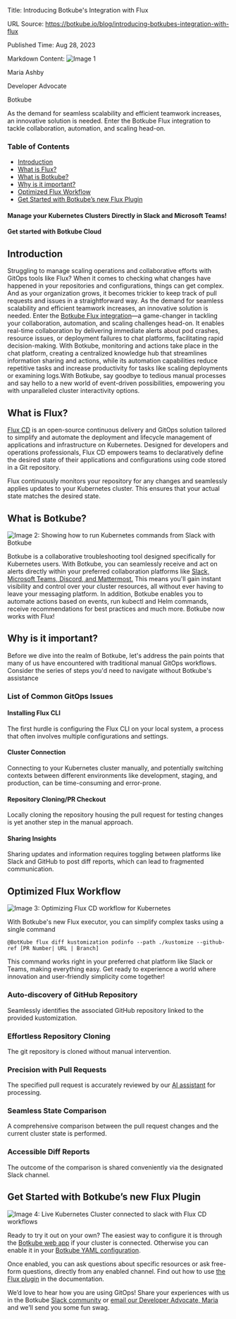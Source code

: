 Title: Introducing Botkube's Integration with Flux

URL Source: https://botkube.io/blog/introducing-botkubes-integration-with-flux

Published Time: Aug 28, 2023

Markdown Content:
![Image 1](https://assets-global.website-files.com/634fabb21508d6c9db9bc46f/6408ed63e5b48fed17e54625_SE6Pjp9PW9TaOwePHJXRaxaLQgYdT2HX_5PYASmvIx8.jpeg)

Maria Ashby

Developer Advocate

Botkube

As the demand for seamless scalability and efficient teamwork increases, an innovative solution is needed. Enter the Botkube Flux integration to tackle collaboration, automation, and scaling head-on.

### Table of Contents

*   [Introduction](#introduction)
*   [What is Flux?](#what-is-flux-)
*   [What is Botkube?](#what-is-botkube-)
*   [Why is it important?](#why-is-it-important-)
*   [Optimized Flux Workflow](#optimized-flux-workflow)
*   [Get Started with Botkube’s new Flux Plugin](#get-started-with-botkube-s-new-flux-plugin)

#### Manage your Kubernetes Clusters Directly in Slack and Microsoft Teams!

#### Get started with Botkube Cloud

Introduction
------------

Struggling to manage scaling operations and collaborative efforts with GitOps tools like Flux? When it comes to checking what changes have happened in your repositories and configurations, things can get complex. And as your organization grows, it becomes trickier to keep track of pull requests and issues in a straightforward way. As the demand for seamless scalability and efficient teamwork increases, an innovative solution is needed. Enter the [Botkube Flux integration](https://botkube.io/integration/botkube-flux-kubernetes-integration)—a game-changer in tackling your collaboration, automation, and scaling challenges head-on. It enables real-time collaboration by delivering immediate alerts about pod crashes, resource issues, or deployment failures to chat platforms, facilitating rapid decision-making. With Botkube, monitoring and actions take place in the chat platform, creating a centralized knowledge hub that streamlines information sharing and actions, while its automation capabilities reduce repetitive tasks and increase productivity for tasks like scaling deployments or examining logs.With Botkube, say goodbye to tedious manual processes and say hello to a new world of event-driven possibilities, empowering you with unparalleled cluster interactivity options.

What is Flux?
-------------

[Flux CD](https://fluxcd.io/) is an open-source continuous delivery and GitOps solution tailored to simplify and automate the deployment and lifecycle management of applications and infrastructure on Kubernetes. Designed for developers and operations professionals, Flux CD empowers teams to declaratively define the desired state of their applications and configurations using code stored in a Git repository.

Flux continuously monitors your repository for any changes and seamlessly applies updates to your Kubernetes cluster. This ensures that your actual state matches the desired state.

What is Botkube?
----------------

![Image 2: Showing how to run Kubernetes commands from Slack with Botkube](https://assets-global.website-files.com/634fabb21508d6c9db9bc46f/64b96a341b5ccb59ffb87637_act-on-events.gif)

Botkube is a collaborative troubleshooting tool designed specifically for Kubernetes users. With Botkube, you can seamlessly receive and act on alerts directly within your preferred collaboration platforms like [Slack, Microsoft Teams, Discord, and Mattermost.](https://botkube.io/integrations) This means you'll gain instant visibility and control over your cluster resources, all without ever having to leave your messaging platform. In addition, Botkube enables you to automate actions based on events, run kubectl and Helm commands, receive recommendations for best practices and much more. Botkube now works with Flux!

Why is it important?
--------------------

Before we dive into the realm of Botkube, let's address the pain points that many of us have encountered with traditional manual GitOps workflows. Consider the series of steps you'd need to navigate without Botkube's assistance

### List of Common GitOps Issues

#### Installing Flux CLI

The first hurdle is configuring the Flux CLI on your local system, a process that often involves multiple configurations and settings.

#### Cluster Connection

Connecting to your Kubernetes cluster manually, and potentially switching contexts between different environments like development, staging, and production, can be time-consuming and error-prone.

#### Repository Cloning/PR Checkout

Locally cloning the repository housing the pull request for testing changes is yet another step in the manual approach.

#### Sharing Insights

Sharing updates and information requires toggling between platforms like Slack and GitHub to post diff reports, which can lead to fragmented communication.

Optimized Flux Workflow
-----------------------

![Image 3: Optimizing Flux CD workflow for Kubernetes](https://assets-global.website-files.com/634fabb21508d6c9db9bc46f/64e694bca6bd600e8a7e88dd_flux-diff-1.gif)

With Botkube's new Flux executor, you can simplify complex tasks using a single command

    @BotKube flux diff kustomization podinfo --path ./kustomize --github-ref [PR Number| URL | Branch]
    

This command works right in your preferred chat platform like Slack or Teams, making everything easy. Get ready to experience a world where innovation and user-friendly simplicity come together!

### Auto-discovery of GitHub Repository

Seamlessly identifies the associated GitHub repository linked to the provided kustomization.

### Effortless Repository Cloning

The git repository is cloned without manual intervention.

### Precision with Pull Requests

The specified pull request is accurately reviewed by our [AI assistant](https://botkube.io/integration/chatgpt-botkube-kubernetes-integration) for processing.

### Seamless State Comparison

A comprehensive comparison between the pull request changes and the current cluster state is performed.

### Accessible Diff Reports

The outcome of the comparison is shared conveniently via the designated Slack channel.

Get Started with Botkube’s new Flux Plugin
------------------------------------------

![Image 4: Live Kubernetes Cluster connected to slack with Flux CD workflows](https://assets-global.website-files.com/634fabb21508d6c9db9bc46f/64ecb79001bc7e01e2c88804_flux-interactivity.gif)

Ready to try it out on your own? The easiest way to configure it is through the [Botkube web app](https://app.botkube.io/) if your cluster is connected. Otherwise you can enable it in your [Botkube YAML configuration](https://docs.botkube.io/configuration/executor/flux).

Once enabled, you can ask questions about specific resources or ask free-form questions, directly from any enabled channel. Find out how to use [the Flux plugin](https://docs.botkube.io/usage/executor/flux) in the documentation.

We’d love to hear how you are using GitOps! Share your experiences with us in the Botkube [Slack community](https://join.botkube.io/) or [email our Developer Advocate, Maria](mailto:maria@kubeshop.io) and we’ll send you some fun swag.
